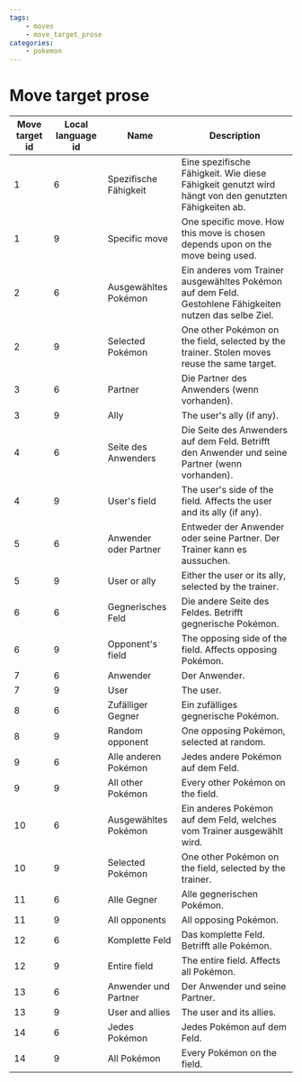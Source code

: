 ```yaml
---
tags:
    - moves
    - move_target_prose
categories:
    - pokemon
---
```


# Move target prose

| **Move target id** | **Local language id** | **Name** | **Description** |
|--------------------|-----------------------|----------|-----------------|
| 1              | 6                 | Spezifische Fähigkeit | Eine spezifische Fähigkeit.  Wie diese Fähigkeit genutzt wird hängt von den genutzten Fähigkeiten ab.     |
| 1              | 9                 | Specific move         | One specific move.  How this move is chosen depends upon on the move being used.                          |
| 2              | 6                 | Ausgewähltes Pokémon  | Ein anderes vom Trainer ausgewähltes Pokémon auf dem Feld.  Gestohlene Fähigkeiten nutzen das selbe Ziel. |
| 2              | 9                 | Selected Pokémon      | One other Pokémon on the field, selected by the trainer.  Stolen moves reuse the same target.             |
| 3              | 6                 | Partner               | Die Partner des Anwenders (wenn vorhanden).                                                               |
| 3              | 9                 | Ally                  | The user's ally (if any).                                                                                 |
| 4              | 6                 | Seite des Anwenders   | Die Seite des Anwenders auf dem Feld.  Betrifft den Anwender und seine Partner (wenn vorhanden).          |
| 4              | 9                 | User's field          | The user's side of the field.  Affects the user and its ally (if any).                                    |
| 5              | 6                 | Anwender oder Partner | Entweder der Anwender oder seine Partner. Der Trainer kann es aussuchen.                                  |
| 5              | 9                 | User or ally          | Either the user or its ally, selected by the trainer.                                                     |
| 6              | 6                 | Gegnerisches Feld     | Die andere Seite des Feldes.  Betrifft gegnerische Pokémon.                                               |
| 6              | 9                 | Opponent's field      | The opposing side of the field.  Affects opposing Pokémon.                                                |
| 7              | 6                 | Anwender              | Der Anwender.                                                                                             |
| 7              | 9                 | User                  | The user.                                                                                                 |
| 8              | 6                 | Zufälliger Gegner     | Ein zufälliges gegnerische Pokémon.                                                                       |
| 8              | 9                 | Random opponent       | One opposing Pokémon, selected at random.                                                                 |
| 9              | 6                 | Alle anderen Pokémon  | Jedes andere Pokémon auf dem Feld.                                                                        |
| 9              | 9                 | All other Pokémon     | Every other Pokémon on the field.                                                                         |
| 10             | 6                 | Ausgewähltes Pokémon  | Ein anderes Pokémon auf dem Feld, welches vom Trainer ausgewählt wird.                                    |
| 10             | 9                 | Selected Pokémon      | One other Pokémon on the field, selected by the trainer.                                                  |
| 11             | 6                 | Alle Gegner           | Alle gegnerischen Pokémon.                                                                                |
| 11             | 9                 | All opponents         | All opposing Pokémon.                                                                                     |
| 12             | 6                 | Komplette Feld        | Das komplette Feld.  Betrifft alle Pokémon.                                                               |
| 12             | 9                 | Entire field          | The entire field.  Affects all Pokémon.                                                                   |
| 13             | 6                 | Anwender und Partner  | Der Anwender und seine Partner.                                                                           |
| 13             | 9                 | User and allies       | The user and its allies.                                                                                  |
| 14             | 6                 | Jedes Pokémon         | Jedes Pokémon auf dem Feld.                                                                               |
| 14             | 9                 | All Pokémon           | Every Pokémon on the field.                                                                               |
